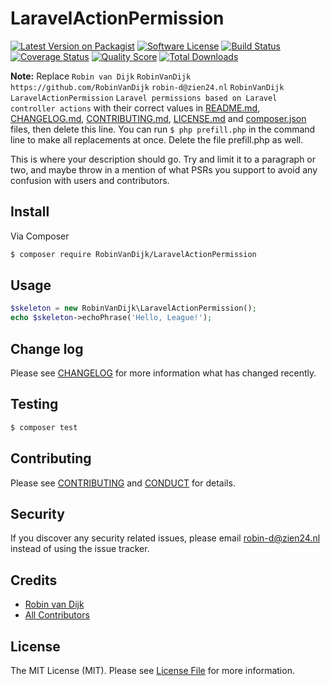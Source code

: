 # LaravelActionPermission

[![Latest Version on Packagist][ico-version]][link-packagist]
[![Software License][ico-license]](LICENSE.md)
[![Build Status][ico-travis]][link-travis]
[![Coverage Status][ico-scrutinizer]][link-scrutinizer]
[![Quality Score][ico-code-quality]][link-code-quality]
[![Total Downloads][ico-downloads]][link-downloads]

**Note:** Replace ```Robin van Dijk``` ```RobinVanDijk``` ```https://github.com/RobinVanDijk``` ```robin-d@zien24.nl``` ```RobinVanDijk``` ```LaravelActionPermission``` ```Laravel permissions based on Laravel controller actions``` with their correct values in [README.md](README.md), [CHANGELOG.md](CHANGELOG.md), [CONTRIBUTING.md](CONTRIBUTING.md), [LICENSE.md](LICENSE.md) and [composer.json](composer.json) files, then delete this line. You can run `$ php prefill.php` in the command line to make all replacements at once. Delete the file prefill.php as well.

This is where your description should go. Try and limit it to a paragraph or two, and maybe throw in a mention of what
PSRs you support to avoid any confusion with users and contributors.

## Install

Via Composer

``` bash
$ composer require RobinVanDijk/LaravelActionPermission
```

## Usage

``` php
$skeleton = new RobinVanDijk\LaravelActionPermission();
echo $skeleton->echoPhrase('Hello, League!');
```

## Change log

Please see [CHANGELOG](CHANGELOG.md) for more information what has changed recently.

## Testing

``` bash
$ composer test
```

## Contributing

Please see [CONTRIBUTING](CONTRIBUTING.md) and [CONDUCT](CONDUCT.md) for details.

## Security

If you discover any security related issues, please email robin-d@zien24.nl instead of using the issue tracker.

## Credits

- [Robin van Dijk][link-author]
- [All Contributors][link-contributors]

## License

The MIT License (MIT). Please see [License File](LICENSE.md) for more information.

[ico-version]: https://img.shields.io/packagist/v/RobinVanDijk/LaravelActionPermission.svg?style=flat-square
[ico-license]: https://img.shields.io/badge/license-MIT-brightgreen.svg?style=flat-square
[ico-travis]: https://img.shields.io/travis/RobinVanDijk/LaravelActionPermission/master.svg?style=flat-square
[ico-scrutinizer]: https://img.shields.io/scrutinizer/coverage/g/RobinVanDijk/LaravelActionPermission.svg?style=flat-square
[ico-code-quality]: https://img.shields.io/scrutinizer/g/RobinVanDijk/LaravelActionPermission.svg?style=flat-square
[ico-downloads]: https://img.shields.io/packagist/dt/RobinVanDijk/LaravelActionPermission.svg?style=flat-square

[link-packagist]: https://packagist.org/packages/RobinVanDijk/LaravelActionPermission
[link-travis]: https://travis-ci.org/RobinVanDijk/LaravelActionPermission
[link-scrutinizer]: https://scrutinizer-ci.com/g/RobinVanDijk/LaravelActionPermission/code-structure
[link-code-quality]: https://scrutinizer-ci.com/g/RobinVanDijk/LaravelActionPermission
[link-downloads]: https://packagist.org/packages/RobinVanDijk/LaravelActionPermission
[link-author]: https://github.com/RobinVanDijk
[link-contributors]: ../../contributors
